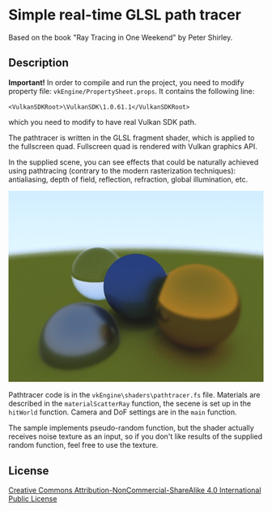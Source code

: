 # Simple real-time GLSL path tracer
Based on the book "Ray Tracing in One Weekend" by Peter Shirley.

## Description
**Important!** In order to compile and run the project, you need to modify property file: `vkEngine/PropertySheet.props`. It contains the following line:
```
<VulkanSDKRoot>\VulkanSDK\1.0.61.1</VulkanSDKRoot>
```
which you need to modify to have real Vulkan SDK path.

The pathtracer is written in the GLSL fragment shader, which is applied to the fullscreen quad.
Fullscreen quad is rendered with Vulkan graphics API.

In the supplied scene, you can see effects that could be naturally achieved using pathtracing (contrary to the modern rasterization techniques): antialiasing, depth of field, reflection, refraction, global illumination, etc.

<img src="materials/screenshot.jpg" alt="Pathtracer scene" />

Pathtracer code is in the `vkEngine\shaders\pathtracer.fs` file. Materials are described in the `materialScatterRay` function, the secene is set up in the `hitWorld` function. Camera and DoF settings are in the `main` function.

The sample implements pseudo-random function, but the shader actually receives noise texture as an input, so if you don't like results of the supplied random function, feel free to use the texture.

## License
[Creative Commons Attribution-NonCommercial-ShareAlike 4.0 International Public License](https://creativecommons.org/licenses/by-nc-sa/4.0/legalcode)
